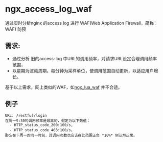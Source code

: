 ngx_access_log_waf
==================

通过实时分析nginx 的access log 进行 WAF(Web Application Firewall，简称： WAF) 防预


需求:
-----

- 通过分析 旧的access-log 中URL的调用频率，对请求URL设定合理调用频率范围，
- 以星期为波动周期，每分钟为采样单位，使调用范围自动更新，以适应用户增长。


基于以上需求，网上类似的WAF，如[ngx_lua_waf](https://github.com/loveshell/ngx_lua_waf) 并不合适。


例子
----
    URL: /restful/login
    在周一9:30的调用频率是最高的，假定为以下数值：
      - HTTP_status_code_200:100/s, 
      - HTTP_status_code_403:100/s，
    那么在下周一的同一时刻，其调用次数也应该在此范围正负 *10%* 侧认为正常。

